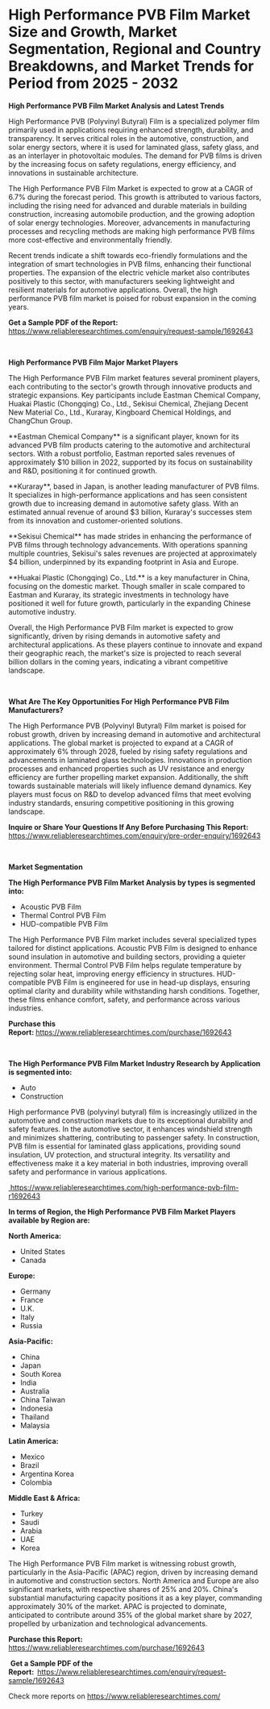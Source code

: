 <p><h1>High Performance PVB Film Market Size and Growth, Market Segmentation, Regional and Country Breakdowns, and Market Trends for Period from 2025 -  2032</h1></p><p><strong>High Performance PVB Film Market Analysis and Latest Trends</strong></p>
<p><p>High Performance PVB (Polyvinyl Butyral) Film is a specialized polymer film primarily used in applications requiring enhanced strength, durability, and transparency. It serves critical roles in the automotive, construction, and solar energy sectors, where it is used for laminated glass, safety glass, and as an interlayer in photovoltaic modules. The demand for PVB films is driven by the increasing focus on safety regulations, energy efficiency, and innovations in sustainable architecture.</p><p>The High Performance PVB Film Market is expected to grow at a CAGR of 6.7% during the forecast period. This growth is attributed to various factors, including the rising need for advanced and durable materials in building construction, increasing automobile production, and the growing adoption of solar energy technologies. Moreover, advancements in manufacturing processes and recycling methods are making high performance PVB films more cost-effective and environmentally friendly.</p><p>Recent trends indicate a shift towards eco-friendly formulations and the integration of smart technologies in PVB films, enhancing their functional properties. The expansion of the electric vehicle market also contributes positively to this sector, with manufacturers seeking lightweight and resilient materials for automotive applications. Overall, the high performance PVB film market is poised for robust expansion in the coming years.</p></p>
<p><strong>Get a Sample PDF of the Report:&nbsp;</strong> <a href="https://www.reliableresearchtimes.com/enquiry/request-sample/1692643?utm_campaign=3313&utm_medium=2&utm_source=Github&utm_content=ia&utm_term=27032025&utm_id=high-performance-pvb-film">https://www.reliableresearchtimes.com/enquiry/request-sample/1692643</a></p>
<p>&nbsp;</p>
<p><strong>High Performance PVB Film Major Market Players</strong></p>
<p><p>The High Performance PVB Film market features several prominent players, each contributing to the sector's growth through innovative products and strategic expansions. Key participants include Eastman Chemical Company, Huakai Plastic (Chongqing) Co., Ltd., Sekisui Chemical, Zhejiang Decent New Material Co., Ltd., Kuraray, Kingboard Chemical Holdings, and ChangChun Group.</p><p>**Eastman Chemical Company** is a significant player, known for its advanced PVB film products catering to the automotive and architectural sectors. With a robust portfolio, Eastman reported sales revenues of approximately $10 billion in 2022, supported by its focus on sustainability and R&D, positioning it for continued growth.</p><p>**Kuraray**, based in Japan, is another leading manufacturer of PVB films. It specializes in high-performance applications and has seen consistent growth due to increasing demand in automotive safety glass. With an estimated annual revenue of around $3 billion, Kuraray's successes stem from its innovation and customer-oriented solutions.</p><p>**Sekisui Chemical** has made strides in enhancing the performance of PVB films through technology advancements. With operations spanning multiple countries, Sekisui's sales revenues are projected at approximately $4 billion, underpinned by its expanding footprint in Asia and Europe.</p><p>**Huakai Plastic (Chongqing) Co., Ltd.** is a key manufacturer in China, focusing on the domestic market. Though smaller in scale compared to Eastman and Kuraray, its strategic investments in technology have positioned it well for future growth, particularly in the expanding Chinese automotive industry.</p><p>Overall, the High Performance PVB Film market is expected to grow significantly, driven by rising demands in automotive safety and architectural applications. As these players continue to innovate and expand their geographic reach, the market's size is projected to reach several billion dollars in the coming years, indicating a vibrant competitive landscape.</p></p>
<p>&nbsp;</p>
<p><strong>What Are The Key Opportunities For High Performance PVB Film Manufacturers?</strong></p>
<p><p>The High Performance PVB (Polyvinyl Butyral) Film market is poised for robust growth, driven by increasing demand in automotive and architectural applications. The global market is projected to expand at a CAGR of approximately 6% through 2028, fueled by rising safety regulations and advancements in laminated glass technologies. Innovations in production processes and enhanced properties such as UV resistance and energy efficiency are further propelling market expansion. Additionally, the shift towards sustainable materials will likely influence demand dynamics. Key players must focus on R&D to develop advanced films that meet evolving industry standards, ensuring competitive positioning in this growing landscape.</p></p>
<p><strong>Inquire or Share Your Questions If Any Before Purchasing This Report:</strong> <a href="https://www.reliableresearchtimes.com/enquiry/pre-order-enquiry/1692643?utm_campaign=3313&utm_medium=2&utm_source=Github&utm_content=ia&utm_term=27032025&utm_id=high-performance-pvb-film">https://www.reliableresearchtimes.com/enquiry/pre-order-enquiry/1692643</a></p>
<p>&nbsp;</p>
<p><strong>Market Segmentation</strong></p>
<p><strong>The High Performance PVB Film Market Analysis by types is segmented into:</strong></p>
<p><ul><li>Acoustic PVB Film</li><li>Thermal Control PVB Film</li><li>HUD-compatible PVB Film</li></ul></p>
<p><p>The High Performance PVB Film market includes several specialized types tailored for distinct applications. Acoustic PVB Film is designed to enhance sound insulation in automotive and building sectors, providing a quieter environment. Thermal Control PVB Film helps regulate temperature by rejecting solar heat, improving energy efficiency in structures. HUD-compatible PVB Film is engineered for use in head-up displays, ensuring optimal clarity and durability while withstanding harsh conditions. Together, these films enhance comfort, safety, and performance across various industries.</p></p>
<p><strong>Purchase this Report:&nbsp;</strong><a href="https://www.reliableresearchtimes.com/purchase/1692643?utm_campaign=3313&utm_medium=2&utm_source=Github&utm_content=ia&utm_term=27032025&utm_id=high-performance-pvb-film">https://www.reliableresearchtimes.com/purchase/1692643</a></p>
<p>&nbsp;</p>
<p><strong>The High Performance PVB Film Market Industry Research by Application is segmented into:</strong></p>
<p><ul><li>Auto</li><li>Construction</li></ul></p>
<p><p>High performance PVB (polyvinyl butyral) film is increasingly utilized in the automotive and construction markets due to its exceptional durability and safety features. In the automotive sector, it enhances windshield strength and minimizes shattering, contributing to passenger safety. In construction, PVB film is essential for laminated glass applications, providing sound insulation, UV protection, and structural integrity. Its versatility and effectiveness make it a key material in both industries, improving overall safety and performance in various applications.</p></p>
<p><a href="https://www.reliableresearchtimes.com/high-performance-pvb-film-r1692643?utm_campaign=3313&utm_medium=2&utm_source=Github&utm_content=ia&utm_term=27032025&utm_id=high-performance-pvb-film">&nbsp;https://www.reliableresearchtimes.com/high-performance-pvb-film-r1692643</a></p>
<p><strong>In terms of Region, the High Performance PVB Film Market Players available by Region are:</strong></p>
<p>
    <p> <strong> North America: </strong>
        <ul>
            <li>United States</li>
            <li>Canada</li>
        </ul>
        </p> 
    <p> <strong> Europe: </strong>
        <ul>
            <li>Germany</li>
            <li>France</li>
            <li>U.K.</li>
            <li>Italy</li>
            <li>Russia</li>
        </ul>
        </p> 
    <p> <strong> Asia-Pacific: </strong>
        <ul>
            <li>China</li>
            <li>Japan</li>
            <li>South Korea</li>
            <li>India</li>
            <li>Australia</li>
            <li>China Taiwan</li>
            <li>Indonesia</li>
            <li>Thailand</li>
            <li>Malaysia</li>
        </ul>
        </p> 
    <p> <strong> Latin America: </strong>
        <ul>
            <li>Mexico</li>
            <li>Brazil</li>
            <li>Argentina Korea</li>
            <li>Colombia</li>
        </ul>
        </p> 
    <p> <strong> Middle East & Africa: </strong>
        <ul>
            <li>Turkey</li>
            <li>Saudi</li>
            <li>Arabia</li>
            <li>UAE</li>
            <li>Korea</li>
        </ul>
    </p>
    </p>
<p><p>The High Performance PVB Film market is witnessing robust growth, particularly in the Asia-Pacific (APAC) region, driven by increasing demand in automotive and construction sectors. North America and Europe are also significant markets, with respective shares of 25% and 20%. China's substantial manufacturing capacity positions it as a key player, commanding approximately 30% of the market. APAC is projected to dominate, anticipated to contribute around 35% of the global market share by 2027, propelled by urbanization and technological advancements.</p></p>
<p><strong>Purchase this Report: </strong><a href="https://www.reliableresearchtimes.com/purchase/1692643?utm_campaign=3313&utm_medium=2&utm_source=Github&utm_content=ia&utm_term=27032025&utm_id=high-performance-pvb-film">https://www.reliableresearchtimes.com/purchase/1692643</a></p>
<p>&nbsp;<strong>Get a Sample PDF of the Report:&nbsp;&nbsp;</strong><a href="https://www.reliableresearchtimes.com/enquiry/request-sample/1692643?utm_campaign=3313&utm_medium=2&utm_source=Github&utm_content=ia&utm_term=27032025&utm_id=high-performance-pvb-film">https://www.reliableresearchtimes.com/enquiry/request-sample/1692643</a></p>
<p><strong></strong></p>
<p>Check more reports on <a href="https://www.reliableresearchtimes.com/?utm_campaign=3313&utm_medium=2&utm_source=Github&utm_content=ia&utm_term=27032025&utm_id=high-performance-pvb-film">https://www.reliableresearchtimes.com/</a></p>